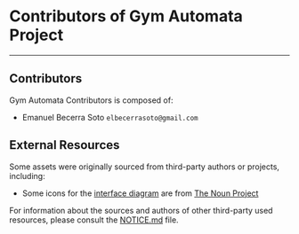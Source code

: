 # Contributors of Gym Automata Project
---
## Contributors
Gym Automata Contributors is composed of:
+ Emanuel Becerra Soto `elbecerrasoto@gmail.com`

## External Resources
Some assets were originally sourced from third-party authors or projects, including:
+ Some icons for the [interface diagram](./pics/gym_automata_diagram.svg) are from [The Noun Project](https://thenounproject.com/)

For information about the sources and authors of other third-party used resources, please consult the [NOTICE.md](./NOTICE.md) file.
